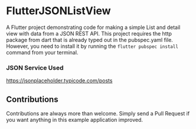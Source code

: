 # FlutterJSONListView

A Flutter project demonstrating code for making a simple List and detail view with data from a JSON REST API.
This project requires the http package from dart that is already typed out in the pubspec.yaml file. However, you need to install it by running the `flutter pubspec install` command from your terminal.

### JSON Service Used
https://jsonplaceholder.typicode.com/posts

## Contributions
Contributions are always more than welcome. Simply send a Pull Request if you want anything in this example application improved.
